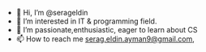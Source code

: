 - 👋 Hi, I’m @serageldin
- 👀 I’m interested in IT & programming field.
- 🌱 I’m passionate,enthusiastic, eager to learn about CS
- 📫 How to reach me serag.eldin.ayman9@gmail.com,

<!---
sergoo90/sergoo90 is a ✨ special ✨ repository because its `README.md` (this file) appears on your GitHub profile.
You can click the Preview link to take a look at your changes.
--->
